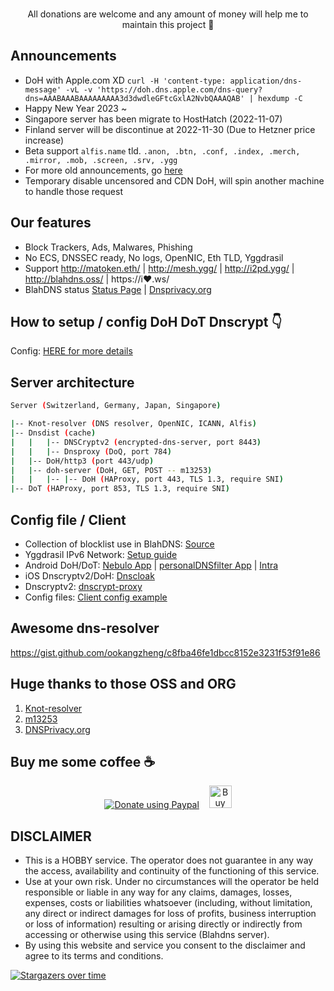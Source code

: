 
 <p align="center">
  &nbsp;&nbsp;
  <br> All donations are welcome and any amount of money will help me to maintain this project 🥰 
</p> 

## Announcements

* DoH with Apple.com XD `curl -H 'content-type: application/dns-message' -vL -v 'https://doh.dns.apple.com/dns-query?dns=AAABAAABAAAAAAAAA3d3dwdleGFtcGxlA2NvbQAAAQAB' | hexdump -C` 
* Happy New Year 2023 ~
* Singapore server has been migrate to HostHatch (2022-11-07)
* Finland server will be discontinue at 2022-11-30 (Due to Hetzner price increase)
* Beta support `alfis.name` tld. `.anon, .btn, .conf, .index, .merch, .mirror, .mob, .screen, .srv, .ygg`
* For more old announcements, go [here](https://github.com/ookangzheng/blahdns/issues/36)
* Temporary disable uncensored and CDN DoH, will spin another machine to handle those request

## Our features

* Block Trackers, Ads, Malwares, Phishing
* No ECS, DNSSEC ready, No logs, OpenNIC, Eth TLD, Yggdrasil 
* Support http://matoken.eth/ | http://mesh.ygg/ | http://i2pd.ygg/ | http://blahdns.oss/ | https://i❤.ws/
* BlahDNS status [Status Page](https://stats.blahdns.com) | [Dnsprivacy.org]([https://dnsprivacy.org/jenkins/job/dnsprivacy-monitoring/](https://monitor.dnsprivacy.org/jenkins/job/dnsprivacy-monitoring/))


## How to setup / config DoH DoT Dnscrypt 👇
Config: [HERE for more details](https://github.com/ookangzheng/blahdns/tree/master/server-conf)


## Server architecture

```bash
Server (Switzerland, Germany, Japan, Singapore)

|-- Knot-resolver (DNS resolver, OpenNIC, ICANN, Alfis)
|-- Dnsdist (cache)
|   |   |-- DNSCryptv2 (encrypted-dns-server, port 8443)
|   |   |-- Dnsproxy (DoQ, port 784)
|   |-- DoH/http3 (port 443/udp)
|   |-- doh-server (DoH, GET, POST -- m13253)
|   |   |-- |-- DoH (HAProxy, port 443, TLS 1.3, require SNI)
|-- DoT (HAProxy, port 853, TLS 1.3, require SNI)

```

## Config file / Client
* Collection of blocklist use in BlahDNS: [Source](https://github.com/ookangzheng/blahdns/raw/master/hosts/source.txt) 
* Yggdrasil IPv6 Network: [Setup guide](https://github.com/ookangzheng/blahdns/blob/master/client-conf/yggdrasil.md)
* Android DoH/DoT: [Nebulo App](https://play.google.com/store/apps/details?id=com.frostnerd.smokescreen) | [personalDNSfilter App](https://zenz-solutions.de/personaldnsfilter/) | [Intra](https://play.google.com/store/apps/details?id=app.intra)
* iOS Dnscryptv2/DoH: [Dnscloak](https://itunes.apple.com/app/dnscloak-secure-dns-client/id1452162351)
* Dnscryptv2: [dnscrypt-proxy](https://github.com/DNSCrypt/dnscrypt-proxy)
* Config files: [ Client config example ](https://github.com/ookangzheng/blahdns/tree/master/client-conf)

## Awesome dns-resolver
https://gist.github.com/ookangzheng/c8fba46fe1dbcc8152e3231f53f91e86

## Huge thanks to those OSS and ORG
1. [Knot-resolver](https://github.com/CZ-NIC/knot-resolver)
2. [m13253](https://github.com/m13253/dns-over-https)
3. [DNSPrivacy.org](https://dnsprivacy.org)

## Buy me some coffee :coffee: 

<p align="center">  
  <a href="https://www.paypal.com/paypalme/okz5289tw?locale.x=en_GB"><img alt="Donate using Paypal" src="https://www.paypalobjects.com/en_US/i/btn/btn_donateCC_LG.gif"></a>
  &nbsp;&nbsp;
  <a href='https://ko-fi.com/P5P4GPQ8' target='_blank'><img height='36' style='border:0px;height:36px;' src='https://az743702.vo.msecnd.net/cdn/kofi4.png?v=0' border='0' alt='Buy Me a Coffee at ko-fi.com' /></a>
</p>

## DISCLAIMER
* This is a HOBBY service. The operator does not guarantee in any way the access, availability and continuity of the functioning of this service. 
* Use at your own risk. Under no circumstances will the operator be held responsible or liable in any way for any claims, damages, losses, expenses, costs or liabilities whatsoever (including, without limitation, any direct or indirect damages for loss of profits, business interruption or loss of information) resulting or arising directly or indirectly from accessing or otherwise using this service (Blahdns server).
* By using this website and service you consent to the disclaimer and agree to its terms and conditions.

[![Stargazers over time](https://starchart.cc/ookangzheng/blahdns.svg)](https://starchart.cc/ookangzheng/blahdns)

